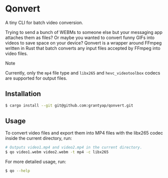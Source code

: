 # Qonvert

A tiny CLI for batch video conversion.

Trying to send a bunch of WEBMs to someone else but your messaging app attaches them as files? Or maybe you wanted to convert funny GIFs into videos to save space on your device? Qonvert is a wrapper around FFmpeg written in Rust that batch converts any input files accepted by FFmpeg into video files.

> [!NOTE]
> Currently, only the `mp4` file type and `libx265` and `hevc_videotoolbox` codecs are supported for output files.

## Installation

```sh
$ cargo install --git git@github.com:grantyap/qonvert.git
```

## Usage

To convert video files and export them into MP4 files with the libx265 codec inside the current directory, run:

```sh
# Outputs video1.mp4 and video2.mp4 in the current directory.
$ qo video1.webm video2.webm -t mp4 -c libx265
```

For more detailed usage, run:

```sh
$ qo --help
```
